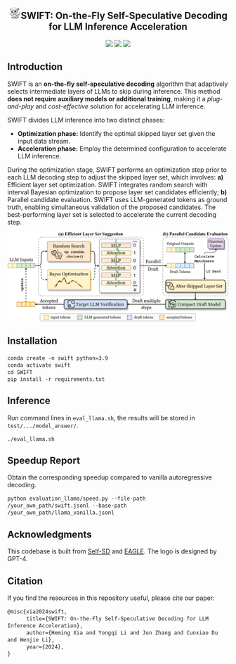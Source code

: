 <div align="center">
  <h2><img src="assets/logo.png" height="28px"/>SWIFT: On-the-Fly Self-Speculative Decoding for LLM Inference Acceleration</h2> 
</div>
<p align="center">
<a href="">
  <img src="https://img.shields.io/badge/Arxiv-TBD-orange.svg"></a> 
<a href="https://opensource.org/licenses/Apache-2.0">
  <img src="https://img.shields.io/badge/License-Apache_2.0-green.svg"></a> 
<a href="https://github.com/hemingkx/SWIFT/pulls">
    <img src="https://img.shields.io/badge/Contributions-welcome-blue.svg?style=flat"></a>
</p>



## Introduction

SWIFT is an **on-the-fly self-speculative decoding** algorithm that adaptively selects intermediate layers of LLMs to skip during inference. This method **does not require auxiliary models or additional training**, making it a *plug-and-play* and *cost-effective* solution for accelerating LLM inference. 

SWIFT divides LLM inference into two distinct phases:

- **Optimization phase:** Identify the optimal skipped layer set given the input data stream.
- **Acceleration phase:** Employ the determined configuration to accelerate LLM inference.

During the optimization stage, SWIFT performs an optimization step prior to each LLM decoding step to adjust the skipped layer set, which involves: **a)** Efficient layer set optimization. SWIFT integrates random search with interval Bayesian optimization to propose layer set candidates efficiently; **b)** Parallel candidate evaluation. SWIFT uses LLM-generated tokens as ground truth, enabling simultaneous validation of the proposed candidates. The best-performing layer set is selected to accelerate the current decoding step.

![swift](./assets/swift.png)

## Installation

```
conda create -n swift python=3.9
conda activate swift
cd SWIFT
pip install -r requirements.txt
```

## Inference

Run command lines in `eval_llama.sh`, the results will be stored in `test/.../model_answer/`.

```
./eval_llama.sh
```

## Speedup Report

Obtain the corresponding speedup compared to vanilla autoregressive decoding.

```
python evaluation_llama/speed.py --file-path /your_own_path/swift.jsonl --base-path /your_own_path/llama_vanilla.jsonl
```

## Acknowledgments

This codebase is built from [Self-SD](https://github.com/dilab-zju/self-speculative-decoding) and [EAGLE](https://github.com/SafeAILab/EAGLE). The logo is designed by GPT-4.

## Citation

If you find the resources in this repository useful, please cite our paper:

```
@misc{xia2024swift,
      title={SWIFT: On-the-Fly Self-Speculative Decoding for LLM Inference Acceleration}, 
      author={Heming Xia and Yongqi Li and Jun Zhang and Cunxiao Du and Wenjie Li},
      year={2024},
}
```

